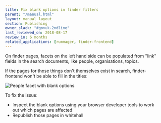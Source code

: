 ```yaml
---
title: Fix blank options in finder filters
parent: "/manual.html"
layout: manual_layout
section: Publishing
owner_slack: "#govuk-2ndline"
last_reviewed_on: 2018-08-17
review_in: 6 months
related_applications: [rummager, finder-frontend]
---
```


On finder pages, facets on the left hand side can be populated from "link"
fields in the search documents, like people, organisations, topics.

If the pages for those things don't themselves exist in search, finder-frontend
won't be able to fill in the titles:

![People facet with blank options](/images/blank-facets.png)

To fix the issue:

- Inspect the blank options using your browser developer tools to work out which
  pages are affected
- Republish those pages in whitehall

[finder-frontend-smokey]: https://github.com/alphagov/smokey/blob/master/features/finder_frontend.feature
